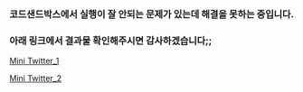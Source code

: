 ### 코드샌드박스에서 실행이 잘 안되는 문제가 있는데 해결을 못하는 중입니다.

### 아래 링크에서 결과물 확인해주시면 감사하겠습니다;;
[Mini Twitter_1](http://apresmidi.cloud:8080/)

[Mini Twitter_2](http://220.119.73.171:8080/)
